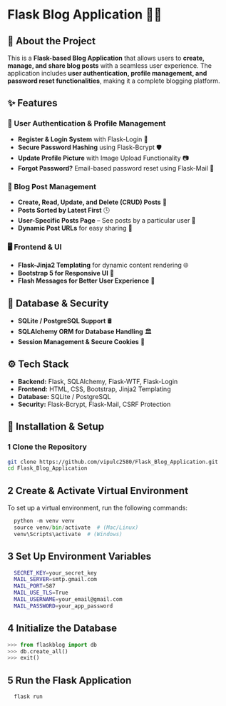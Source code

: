 # Flask Blog Application 📝🚀

## 📌 About the Project
This is a **Flask-based Blog Application** that allows users to **create, manage, and share blog posts** with a seamless user experience. The application includes **user authentication, profile management, and password reset functionalities**, making it a complete blogging platform.

## ✨ Features

### 🔐 User Authentication & Profile Management
- **Register & Login System** with Flask-Login 🔑
- **Secure Password Hashing** using Flask-Bcrypt 🛡️
- **Update Profile Picture** with Image Upload Functionality 📷
- **Forgot Password?** Email-based password reset using Flask-Mail 📧

### 📝 Blog Post Management
- **Create, Read, Update, and Delete (CRUD) Posts** 📃
- **Posts Sorted by Latest First** 🕒
- **User-Specific Posts Page** – See posts by a particular user 👥
- **Dynamic Post URLs** for easy sharing 🔗

### 🖥️ Frontend & UI
- **Flask-Jinja2 Templating** for dynamic content rendering 🌐
- **Bootstrap 5 for Responsive UI** 🎨
- **Flash Messages for Better User Experience** 💬

## 📂 Database & Security
- **SQLite / PostgreSQL Support** 🛢️
- **SQLAlchemy ORM for Database Handling** 🏛️
- **Session Management & Secure Cookies** 🍪

## ⚙ Tech Stack
- **Backend:** Flask, SQLAlchemy, Flask-WTF, Flask-Login
- **Frontend:** HTML, CSS, Bootstrap, Jinja2 Templating
- **Database:** SQLite / PostgreSQL
- **Security:** Flask-Bcrypt, Flask-Mail, CSRF Protection

## 🚀 Installation & Setup

### 1 Clone the Repository
```bash
git clone https://github.com/vipulc2580/Flask_Blog_Application.git
cd Flask_Blog_Application
```

## 2 Create & Activate Virtual Environment
To set up a virtual environment, run the following commands:

```python
  python -m venv venv
  source venv/bin/activate  # (Mac/Linux)
  venv\Scripts\activate  # (Windows)
```


## 3 Set Up Environment Variables

```bash
  SECRET_KEY=your_secret_key
  MAIL_SERVER=smtp.gmail.com
  MAIL_PORT=587
  MAIL_USE_TLS=True
  MAIL_USERNAME=your_email@gmail.com
  MAIL_PASSWORD=your_app_password
``` 
##  4 Initialize the Database
``` python
>>> from flaskblog import db
>>> db.create_all()
>>> exit()
``` 
## 5 Run the Flask Application
``` python 
  flask run
```
